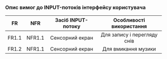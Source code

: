 ### Опис вимог до INPUT-потоків інтерфейсу користувача
|  FR   |   NFR  | Засіб INPUT-потоку |  Особливості використання   |
|:-----:|:------:|:------------------:|:---------------------------:|
| FR1.1 | NFR1.1 |  Сенсорний екран   | Для запису і перегляду снів |
| FR1.2 | NFR1.1 |  Сенсорний екран   |     Для вмикання музики     |
